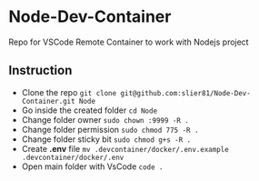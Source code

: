 # Node-Dev-Container
Repo for VSCode Remote Container to work with Nodejs project

## Instruction
- Clone the repo `git clone git@github.com:slier81/Node-Dev-Container.git Node`
- Go inside the created folder `cd Node`
- Change folder owner `sudo chown :9999 -R .`  
- Change folder permission `sudo chmod 775 -R .`  
- Change folder sticky bit `sudo chmod g+s -R .`  
- Create **.env** file `mv .devcontainer/docker/.env.example .devcontainer/docker/.env`  
- Open main folder with VsCode `code .`
